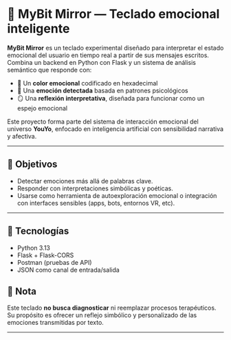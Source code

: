 # 🧠 MyBit Mirror — Teclado emocional inteligente

**MyBit Mirror** es un teclado experimental diseñado para interpretar el estado emocional del usuario en tiempo real a partir de sus mensajes escritos.  
Combina un backend en Python con Flask y un sistema de análisis semántico que responde con:

- 🎨 Un **color emocional** codificado en hexadecimal  
- 💬 Una **emoción detectada** basada en patrones psicológicos  
- 🪞 Una **reflexión interpretativa**, diseñada para funcionar como un espejo emocional

Este proyecto forma parte del sistema de interacción emocional del universo **YouYo**, enfocado en inteligencia artificial con sensibilidad narrativa y afectiva.

---

## 🚀 Objetivos

- Detectar emociones más allá de palabras clave.
- Responder con interpretaciones simbólicas y poéticas.
- Usarse como herramienta de autoexploración emocional o integración con interfaces sensibles (apps, bots, entornos VR, etc).

---

## 🔧 Tecnologías

- Python 3.13  
- Flask + Flask-CORS  
- Postman (pruebas de API)  
- JSON como canal de entrada/salida

## 🖤 Nota

Este teclado **no busca diagnosticar** ni reemplazar procesos terapéuticos. Su propósito es ofrecer un reflejo simbólico y personalizado de las emociones transmitidas por texto.

---
